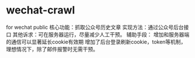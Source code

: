 # wechat-crawl
for wechat public
核心功能：抓取公众号历史文章
实现方法：通过公众号后台接口
其他诉求：可在服务器运行，尽量减少人工干预。
辅助手段：
增加和服务器端的通信可以显著延长cookie有效期
增加了后台登录刷新cookie，token等机制，理想情况下，除了邮件报警时无需干预。
